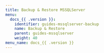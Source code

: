 ```yaml
---
title: Backup & Restore MSSQLServer
menu:
  docs_{{ .version }}:
    identifier: guides-mssqlserver-backup
    name: Backup & Restore
    parent: guides-mssqlserver
    weight: 40
menu_name: docs_{{ .version }}
---
```

